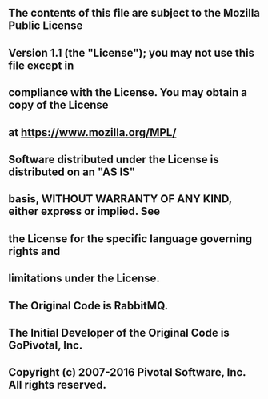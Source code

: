 
## The contents of this file are subject to the Mozilla Public License
## Version 1.1 (the "License"); you may not use this file except in
## compliance with the License. You may obtain a copy of the License
## at https://www.mozilla.org/MPL/
##
## Software distributed under the License is distributed on an "AS IS"
## basis, WITHOUT WARRANTY OF ANY KIND, either express or implied. See
## the License for the specific language governing rights and
## limitations under the License.
##
## The Original Code is RabbitMQ.
##
## The Initial Developer of the Original Code is GoPivotal, Inc.
## Copyright (c) 2007-2016 Pivotal Software, Inc.  All rights reserved.
